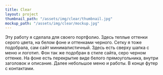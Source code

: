 ```yaml
---
title: Clear
layout: project
thumbnail_path: "/assets/img/clear/thumbnail.jpg"
mockup_path: "/assets/img/clear/mockup.jpg"
---
```


Эту работу я сделала для своего портфолио. Здесь теплые оттенки серого цвета, на белом фоне и оттенками черного. Сетку я тоже подобрала, сам сайт минималистичный. Здесь есть сверху шапка с меню и  логотип. Фон так же подобран в стиле сайта, серо черном оттенке. На фоне есть перекрытие  виде белого прямоугольника, внутри заголовок и описание. Далее небольшое меню и работы. В конце футер с контактами. 